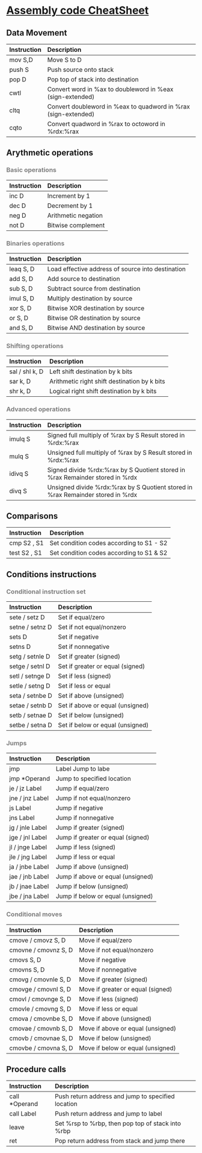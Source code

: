 
# <u>Assembly code CheatSheet</u>

## Data Movement
| Instruction        | Description    
|:------------- |:-------------
|mov S,D|Move S to D
|push S|Push source onto stack
|pop D|Pop top of stack into destination
|cwtl|Convert word in %ax to doubleword in %eax (sign-extended)
|cltq|Convert doubleword in %eax to quadword in %rax (sign-extended)
|cqto|Convert quadword in %rax to octoword in %rdx:%rax

## Arythmetic operations
### <h3 style='color:grey'>Basic operations</h3>
| Instruction        | Description    
|:------------- |:-------------
|inc D|Increment by 1
|dec D|Decrement by 1
|neg D|Arithmetic negation
|not D|Bitwise complement

### <h3 style='color:grey'>Binaries operations</h3>
| Instruction        | Description    
|:------------- |:-------------
|leaq S, D|Load effective address of source into destination
|add S, D|Add source to destination
|sub S, D|Subtract source from destination
|imul S, D|Multiply destination by source
|xor S, D|Bitwise XOR destination by source
|or S, D|Bitwise OR destination by source
|and S, D|Bitwise AND destination by source

### <h3 style='color:grey'>Shifting operations</h3>
| Instruction        | Description    
|:------------- |:-------------
|sal / shl k, D|Left shift destination by k bits
|sar k, D|Arithmetic right shift destination by k bits
|shr k, D|Logical right shift destination by k bits

### <h3 style='color:grey'>Advanced operations</h3>
| Instruction        | Description    
|:------------- |:-------------
|imulq S|Signed full multiply of %rax by S Result stored in %rdx:%rax
|mulq S|Unsigned full multiply of %rax by S Result stored in %rdx:%rax
|idivq S|Signed divide %rdx:%rax by S Quotient stored in %rax Remainder stored in %rdx
|divq S|Unsigned divide %rdx:%rax by S Quotient stored in %rax Remainder stored in %rdx

## Comparisons 
| Instruction        | Description    
|:------------- |:-------------
|cmp S2 , S1|Set condition codes according to S1 - S2
|test S2 , S1|Set condition codes according to S1 & S2

## Conditions instructions

### <h3 style='color:grey'>Conditional instruction set</h3>
| Instruction        | Description    
|:------------- |:-------------
|sete / setz D |Set if equal/zero
|setne / setnz D |Set if not equal/nonzero
|sets D |Set if negative
|setns D |Set if nonnegative
|setg / setnle D |Set if greater (signed)
|setge / setnl D |Set if greater or equal (signed)
|setl / setnge D |Set if less (signed)
|setle / setng D |Set if less or equal
|seta / setnbe D| Set if above (unsigned)
|setae / setnb D| Set if above or equal (unsigned)
|setb / setnae D| Set if below (unsigned)
|setbe / setna D| Set if below or equal (unsigned)


### <h3 style='color:grey'>Jumps</h3>
| Instruction        | Description    
|:------------- |:-------------
|jmp|Label Jump to labe
|jmp \*Operand|Jump to specified location
|je / jz Label|Jump if equal/zero
|jne / jnz Label|Jump if not equal/nonzero
|js Label|Jump if negative
|jns Label|Jump if nonnegative
|jg / jnle Label|Jump if greater (signed)
|jge / jnl Label|Jump if greater or equal (signed)
|jl / jnge Label|Jump if less (signed)
|jle / jng Label|Jump if less or equal
|ja / jnbe Label|Jump if above (unsigned)
|jae / jnb Label|Jump if above or equal (unsigned)
|jb / jnae Label|Jump if below (unsigned)
|jbe / jna Label|Jump if below or equal (unsigned)

### <h3 style='color:grey'>Conditional moves</h3>
| Instruction        | Description    
|:------------- |:-------------
|cmove / cmovz S, D|Move if equal/zero
|cmovne / cmovnz S, D|Move if not equal/nonzero
|cmovs S, D|Move if negative
|cmovns S, D|Move if nonnegative
|cmovg / cmovnle S, D|Move if greater (signed)
|cmovge / cmovnl S, D|Move if greater or equal (signed)
|cmovl / cmovnge S, D|Move if less (signed)
|cmovle / cmovng S, D|Move if less or equal
|cmova / cmovnbe S, D|Move if above (unsigned)
|cmovae / cmovnb S, D|Move if above or equal (unsigned)
|cmovb / cmovnae S, D|Move if below (unsigned)
|cmovbe / cmovna S, D|Move if below or equal (unsigned)

## Procedure calls
| Instruction        | Description    
|:------------- |:-------------
|call \*Operand|Push return address and jump to specified location
|call Label|Push return address and jump to label
|leave|Set %rsp to %rbp, then pop top of stack into %rbp
|ret|Pop return address from stack and jump there

